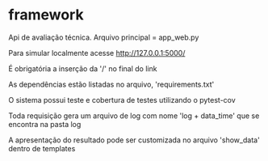 # framework
Api de avaliação técnica.
Arquivo principal = app_web.py

Para simular localmente acesse http://127.0.0.1:5000/

É obrigatória a inserção da '/' no final do link

As dependências estão listadas no arquivo, 'requirements.txt'

O sistema possui teste e cobertura de testes utilizando o pytest-cov

Toda requisição gera um arquivo de log com nome 'log + data_time' que se encontra na pasta log 

A apresentação do resultado pode ser customizada no arquivo 'show_data' dentro de templates
